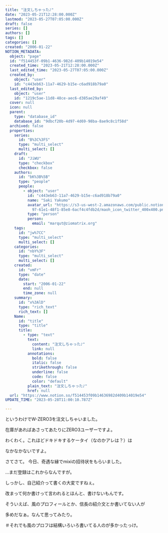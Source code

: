 ```yaml
---
title: "注文しちゃった♪"
date: "2023-05-21T12:28:00.000Z"
lastmod: "2023-05-27T07:05:00.000Z"
draft: false
series: []
authors: []
tags: []
categories: []
created: "2006-01-22"
NOTION_METADATA:
  object: "page"
  id: "f514453f-09b1-4636-982d-409b14019e54"
  created_time: "2023-05-21T12:28:00.000Z"
  last_edited_time: "2023-05-27T07:05:00.000Z"
  created_by:
    object: "user"
    id: "c443eb63-11a7-4629-b15e-c6ad918b79a0"
  last_edited_by:
    object: "user"
    id: "1219c5ae-11d8-48ce-aec6-d385ae29af49"
  cover: null
  icon: null
  parent:
    type: "database_id"
    database_id: "9dbcf20b-4d97-4d69-98ba-8ae9c8c1f58d"
  archived: false
  properties:
    series:
      id: "B%3C%3FS"
      type: "multi_select"
      multi_select: []
    draft:
      id: "JiWU"
      type: "checkbox"
      checkbox: false
    authors:
      id: "bK%3B%5B"
      type: "people"
      people:
        - object: "user"
          id: "c443eb63-11a7-4629-b15e-c6ad918b79a0"
          name: "Saki Yakumo"
          avatar_url: "https://s3-us-west-2.amazonaws.com/public.notion-static.com/3ad1c4\
            97-61e1-48f1-85e8-6acf4c4fdb2d/maoh_icon_twitter_400x400.png"
          type: "person"
          person:
            email: "marqut@ziomatrix.org"
    tags:
      id: "jw%7CC"
      type: "multi_select"
      multi_select: []
    categories:
      id: "nbY%3F"
      type: "multi_select"
      multi_select: []
    created:
      id: "vmFr"
      type: "date"
      date:
        start: "2006-01-22"
        end: null
        time_zone: null
    summary:
      id: "x%3AlD"
      type: "rich_text"
      rich_text: []
    Name:
      id: "title"
      type: "title"
      title:
        - type: "text"
          text:
            content: "注文しちゃった♪"
            link: null
          annotations:
            bold: false
            italic: false
            strikethrough: false
            underline: false
            code: false
            color: "default"
          plain_text: "注文しちゃった♪"
          href: null
  url: "https://www.notion.so/f514453f09b14636982d409b14019e54"
UPDATE_TIME: "2023-05-28T11:00:10.787Z"

---
```

<link rel="stylesheet" href="https://cdn.jsdelivr.net/npm/katex@0.16.2/dist/katex.min.css" integrity="sha384-bYdxxUwYipFNohQlHt0bjN/LCpueqWz13HufFEV1SUatKs1cm4L6fFgCi1jT643X" crossorigin="anonymous">


というわけでW-ZERO3を注文しちゃいました。


在庫があればあさってあたりにZERO3ユーザーですよ。


わくわく。これほどドキドキするケータイ（なのかアレは？）は


なかなかないですよ。


さてさて。 今日、奇遇な縁でmixiの招待状をもらいました。


…まだ登録はこれからなんですが。


しっかし、自己紹介って書くの大変ですねぇ。


改まって何か書けって言われるとほんと、書けないもんです。


そういえば、風のプロフィールとか、信長の紹介文とか書いてない人が


多めだなぁ。なんて思ってみたり。


＃それでも風のプロフは結構いろいろ書いてる人のが多かったっけ。

